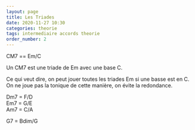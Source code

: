 ```yaml
---
layout: page
title: Les Triades
date: 2020-11-27 10:30
categories: theorie
tags: intermediaire accords theorie
order_number: 2
---
```


CM7 == Em/C

Un CM7 est une triade de Em avec une base C.

Ce qui veut dire, on peut jouer toutes les triades Em si une basse est en C. On ne joue pas la tonique de cette manière, on évite la redondance.

Dm7 = F/D  
Em7 = G/E  
Am7 = C/A

G7 = Bdim/G
